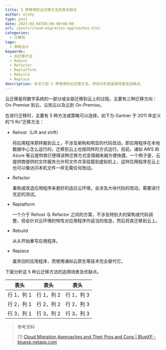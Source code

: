 ```yaml
---
title: 5 种常用的云迁移方法及其优缺点
author: olzhy
type: post
date: 2023-03-04T08:00:00+08:00
url: /posts/cloud-migration-approaches.html
categories:
  - 计算机
tags:
  - 架构设计
keywords:
  - 云迁移方法
  - Rehost
  - Refactor
  - Replatform
  - Rebuild
  - Replace
description: 本文介绍 5 种常用的云迁移方法，然后分析其适用场景及优缺点。
---
```


云迁移是将数字系统的一部分或全部迁移到云上的过程。主要有三种迁移方向：On-Premise 到云、云到云以及云到 On-Premise。

在进行迁移时，主要有 5 种方法或策略可以选择。如下为 Gartner 于 2011 年定义的“5 Rs”迁移方法：

- Rehost（Lift and shift）

  将应用程序原样搬到云上，不涉及架构和明显的代码改动。即应用程序在本地数据中心怎么运行的，迁移到云上也按同样的方式运行。目前，诸如 AWS 和 Azure 等云提供商已使得该种迁移方式变得越来越方便快捷。一个例子是，云提供商提供的文件服务允许将文件共享挂载到虚拟机上，这样应用程序在云上也可以像访问本机文件一样无需任何改动。

- Refactor

  重构或改造应用程序来更好的适应云环境，会涉及大块代码的改动，需要进行充足的测试。

- Replatform

  一个介于 Rehost 与 Refactor 之间的方案，不涉及特别大的架构或代码调整，但会针对云环境的特性对应用程序作适当的改造，然后将其迁移到云上。

- Rebuild

  从头开始重写应用程序。

- Replace

  废弃旧的应用程序，而使用诸如云原生等技术完全替代它。

下面分析这 5 种云迁移方法的适用场景及优缺点。

| 表头       | 表头       | 表头       |
| ---------- | ---------- | ---------- |
| 行 1，列 1 | 行 1，列 2 | 行 1，列 3 |
| 行 2，列 1 | 行 2，列 2 | 行 2，列 3 |
| 行 3，列 1 | 行 3，列 2 | 行 3，列 3 |

> 参考资料
>
> [1] [Cloud Migration Approaches and Their Pros and Cons | BlueXP - bluexp.netapp.com](https://bluexp.netapp.com/blog/cvo-blg-cloud-migration-approach-rehost-refactor-or-replatform)
